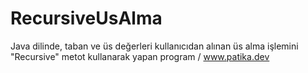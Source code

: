 # RecursiveUsAlma
Java dilinde, taban ve üs değerleri kullanıcıdan alınan üs alma işlemini "Recursive" metot kullanarak yapan program / www.patika.dev
